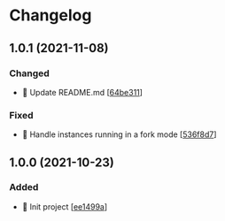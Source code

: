 # Changelog

<a name="1.0.1"></a>
## 1.0.1 (2021-11-08)

### Changed

- 💬 Update README.md [[64be311](https://github.com/Tomas2D/pm2-master-process/commit/64be31144e2c52d26207203c3c9ea9d28ffeb8d4)]

### Fixed

- 🐛 Handle instances running in a fork mode [[536f8d7](https://github.com/Tomas2D/pm2-master-process/commit/536f8d713d76096ed8712095c2e1d06054595de6)]


<a name="1.0.0"></a>
## 1.0.0 (2021-10-23)

### Added

- 🎉 Init project [[ee1499a](https://github.com/Tomas2D/pm2-master-process/commit/ee1499a744b7b337efc25f8be017f052dae3b645)]


